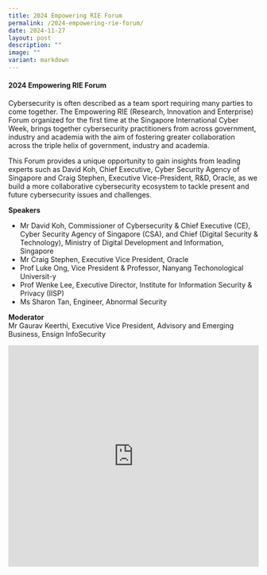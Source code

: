 ```yaml
---
title: 2024 Empowering RIE Forum
permalink: /2024-empowering-rie-forum/
date: 2024-11-27
layout: post
description: ""
image: ""
variant: markdown
---
```

#### **2024 Empowering RIE Forum**

Cybersecurity is often described as a team sport requiring many parties to come together. The Empowering RIE (Research, Innovation and Enterprise) Forum organized for the first time at the Singapore International Cyber Week, brings together cybersecurity practitioners from across government, industry and academia with the aim of fostering greater collaboration across the triple helix of government, industry and academia.

This Forum provides a unique opportunity to gain insights from leading experts such as David Koh, Chief Executive, Cyber Security Agency of Singapore and Craig Stephen, Executive Vice-President, R&amp;D, Oracle, as we build a more collaborative cybersecurity ecosystem to tackle present and future cybersecurity issues and challenges.

**Speakers**
* Mr David Koh, Commissioner of Cybersecurity &amp; Chief Executive (CE), Cyber Security Agency of Singapore (CSA), and Chief (Digital Security &amp; Technology), Ministry of Digital Development and Information, Singapore
* Mr Craig Stephen, Executive Vice President, Oracle
* Prof Luke Ong, Vice President &amp; Professor, Nanyang Techonological Universit-y
* Prof Wenke Lee, Executive Director, Institute for Information Security &amp; Privacy (IISP)
* Ms Sharon Tan, Engineer, Abnormal Security

**Moderator**
<br>Mr Gaurav Keerthi, Executive Vice President, Advisory and Emerging Business, Ensign InfoSecurity

<iframe allowfullscreen="" allow="accelerometer; autoplay; clipboard-write; encrypted-media; gyroscope; picture-in-picture; web-share" frameborder="0" title="YouTube video player" src="https://www.youtube.com/embed/mNwqUMAOj0Y?si=2_Ixe6XDxsyS7ZFS" width="100%" height="445"></iframe>
